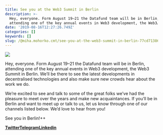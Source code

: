 ```yaml
---
title: See you at the Web3 Summit in Berlin
description: >-
  Hey, everyone. Form August 19–21 the Datafund team will be in Berlin,
  attending one of the key annual events in Web3 development, the Web3…
date: '2019-08-16T12:27:26.749Z'
categories: []
keywords: []
slug: /@miha.mohorko.cmt/see-you-at-the-web3-summit-in-berlin-77cd713867b5
---
```


![](posts/img/1____2hzvdFqRMAdsEhz36M2aw.png)

Hey, everyone. Form August 19–21 the Datafund team will be in Berlin, attending one of the key annual events in Web3 development, the Web3 Summit in Berlin. We’ll be there to see the latest developments in decentralised technologies and also make sure new crowds hear about the work we do.

We’re excited to see and talk to some of the great folks we’ve had the pleasure to meet over the years and make new acquaintances. If you’ll be in Berlin and want to meet up or talk to us, let us know through one of our channels listed below. We’d love to hear from you!

See you in Berlin!++

[**Twitter**](https://twitter.com/DataFundProject)[**Telegram**](https://t.me/DataFund)[**Linkedin**](https://www.linkedin.com/company/datafund)
